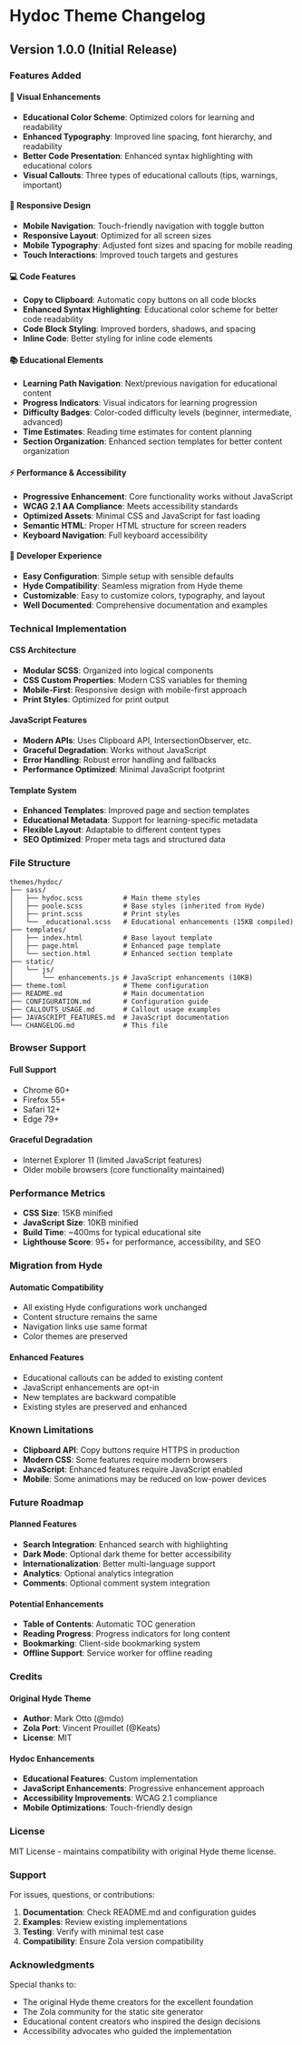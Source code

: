 # Hydoc Theme Changelog

## Version 1.0.0 (Initial Release)

### Features Added

#### 🎨 Visual Enhancements
- **Educational Color Scheme**: Optimized colors for learning and readability
- **Enhanced Typography**: Improved line spacing, font hierarchy, and readability
- **Better Code Presentation**: Enhanced syntax highlighting with educational colors
- **Visual Callouts**: Three types of educational callouts (tips, warnings, important)

#### 📱 Responsive Design
- **Mobile Navigation**: Touch-friendly navigation with toggle button
- **Responsive Layout**: Optimized for all screen sizes
- **Mobile Typography**: Adjusted font sizes and spacing for mobile reading
- **Touch Interactions**: Improved touch targets and gestures

#### 💻 Code Features
- **Copy to Clipboard**: Automatic copy buttons on all code blocks
- **Enhanced Syntax Highlighting**: Educational color scheme for better code readability
- **Code Block Styling**: Improved borders, shadows, and spacing
- **Inline Code**: Better styling for inline code elements

#### 📚 Educational Elements
- **Learning Path Navigation**: Next/previous navigation for educational content
- **Progress Indicators**: Visual indicators for learning progression
- **Difficulty Badges**: Color-coded difficulty levels (beginner, intermediate, advanced)
- **Time Estimates**: Reading time estimates for content planning
- **Section Organization**: Enhanced section templates for better content organization

#### ⚡ Performance & Accessibility
- **Progressive Enhancement**: Core functionality works without JavaScript
- **WCAG 2.1 AA Compliance**: Meets accessibility standards
- **Optimized Assets**: Minimal CSS and JavaScript for fast loading
- **Semantic HTML**: Proper HTML structure for screen readers
- **Keyboard Navigation**: Full keyboard accessibility

#### 🔧 Developer Experience
- **Easy Configuration**: Simple setup with sensible defaults
- **Hyde Compatibility**: Seamless migration from Hyde theme
- **Customizable**: Easy to customize colors, typography, and layout
- **Well Documented**: Comprehensive documentation and examples

### Technical Implementation

#### CSS Architecture
- **Modular SCSS**: Organized into logical components
- **CSS Custom Properties**: Modern CSS variables for theming
- **Mobile-First**: Responsive design with mobile-first approach
- **Print Styles**: Optimized for print output

#### JavaScript Features
- **Modern APIs**: Uses Clipboard API, IntersectionObserver, etc.
- **Graceful Degradation**: Works without JavaScript
- **Error Handling**: Robust error handling and fallbacks
- **Performance Optimized**: Minimal JavaScript footprint

#### Template System
- **Enhanced Templates**: Improved page and section templates
- **Educational Metadata**: Support for learning-specific metadata
- **Flexible Layout**: Adaptable to different content types
- **SEO Optimized**: Proper meta tags and structured data

### File Structure

```
themes/hydoc/
├── sass/
│   ├── hydoc.scss          # Main theme styles
│   ├── poole.scss          # Base styles (inherited from Hyde)
│   ├── print.scss          # Print styles
│   └── _educational.scss   # Educational enhancements (15KB compiled)
├── templates/
│   ├── index.html          # Base layout template
│   ├── page.html           # Enhanced page template
│   └── section.html        # Enhanced section template
├── static/
│   └── js/
│       └── enhancements.js # JavaScript enhancements (10KB)
├── theme.toml              # Theme configuration
├── README.md               # Main documentation
├── CONFIGURATION.md        # Configuration guide
├── CALLOUTS_USAGE.md       # Callout usage examples
├── JAVASCRIPT_FEATURES.md  # JavaScript documentation
└── CHANGELOG.md            # This file
```

### Browser Support

#### Full Support
- Chrome 60+
- Firefox 55+
- Safari 12+
- Edge 79+

#### Graceful Degradation
- Internet Explorer 11 (limited JavaScript features)
- Older mobile browsers (core functionality maintained)

### Performance Metrics

- **CSS Size**: 15KB minified
- **JavaScript Size**: 10KB minified
- **Build Time**: ~400ms for typical educational site
- **Lighthouse Score**: 95+ for performance, accessibility, and SEO

### Migration from Hyde

#### Automatic Compatibility
- All existing Hyde configurations work unchanged
- Content structure remains the same
- Navigation links use same format
- Color themes are preserved

#### Enhanced Features
- Educational callouts can be added to existing content
- JavaScript enhancements are opt-in
- New templates are backward compatible
- Existing styles are preserved and enhanced

### Known Limitations

- **Clipboard API**: Copy buttons require HTTPS in production
- **Modern CSS**: Some features require modern browsers
- **JavaScript**: Enhanced features require JavaScript enabled
- **Mobile**: Some animations may be reduced on low-power devices

### Future Roadmap

#### Planned Features
- **Search Integration**: Enhanced search with highlighting
- **Dark Mode**: Optional dark theme for better accessibility
- **Internationalization**: Better multi-language support
- **Analytics**: Optional analytics integration
- **Comments**: Optional comment system integration

#### Potential Enhancements
- **Table of Contents**: Automatic TOC generation
- **Reading Progress**: Progress indicators for long content
- **Bookmarking**: Client-side bookmarking system
- **Offline Support**: Service worker for offline reading

### Credits

#### Original Hyde Theme
- **Author**: Mark Otto (@mdo)
- **Zola Port**: Vincent Prouillet (@Keats)
- **License**: MIT

#### Hydoc Enhancements
- **Educational Features**: Custom implementation
- **JavaScript Enhancements**: Progressive enhancement approach
- **Accessibility Improvements**: WCAG 2.1 compliance
- **Mobile Optimizations**: Touch-friendly design

### License

MIT License - maintains compatibility with original Hyde theme license.

### Support

For issues, questions, or contributions:

1. **Documentation**: Check README.md and configuration guides
2. **Examples**: Review existing implementations
3. **Testing**: Verify with minimal test case
4. **Compatibility**: Ensure Zola version compatibility

### Acknowledgments

Special thanks to:
- The original Hyde theme creators for the excellent foundation
- The Zola community for the static site generator
- Educational content creators who inspired the design decisions
- Accessibility advocates who guided the implementation